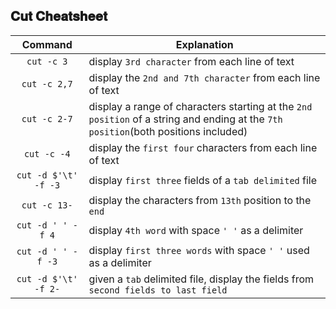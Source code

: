 ## 𝐂𝐮𝐭 𝐂𝐡𝐞𝐚𝐭𝐬𝐡𝐞𝐞𝐭

Command | Explanation
:-:|---
`cut -c 3` | display `3rd character` from each line of text
`cut -c 2,7` | display the `2nd and 7th character` from each line of text
`cut -c 2-7` | display a range of characters starting at the `2nd position` of a string and ending at the `7th position`(both positions included)
`cut -c -4` | display the `first four` characters from each line of text
`cut -d $'\t' -f -3` | display `first three` fields of a `tab delimited` file
`cut -c 13-` | display the characters from `13th` position to the `end`
`cut -d ' ' -f 4` | display `4th word` with space `' '` as a delimiter
`cut -d ' ' -f -3` | display `first three words` with space `' '` used as a delimiter
`cut -d $'\t' -f 2-` | given a `tab` delimited file, display the fields from `second fields to last field`

 
